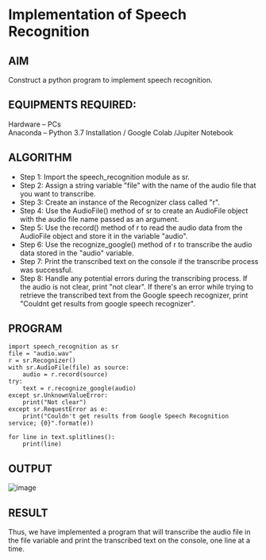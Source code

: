 # Implementation of Speech Recognition

## AIM
Construct a python program to implement speech recognition.

## EQUIPMENTS REQUIRED:
Hardware – PCs
<br>
Anaconda – Python 3.7 Installation / Google Colab /Jupiter Notebook
## ALGORITHM
* Step 1: Import the speech_recognition module as sr.
* Step 2: Assign a string variable "file" with the name of the audio file that you want to transcribe.
* Step 3: Create an instance of the Recognizer class called "r".
* Step 4: Use the AudioFile() method of sr to create an AudioFile object with the audio file name passed as an argument.
* Step 5: Use the record() method of r to read the audio data from the AudioFile object and store it in the variable "audio".
* Step 6: Use the recognize_google() method of r to transcribe the audio data stored in the "audio" variable.
* Step 7: Print the transcribed text on the console if the transcribe process was successful.
* Step 8: Handle any potential errors during the transcribing process. If the audio is not clear, print "not clear". If there's an error while trying to retrieve the transcribed text from the Google speech recognizer, print "Couldnt get results from google speech recognizer".

## PROGRAM
```python3
import speech_recognition as sr
file = "audio.wav"
r = sr.Recognizer()
with sr.AudioFile(file) as source:
    audio = r.record(source)
try:
    text = r.recognize_google(audio)
except sr.UnknownValueError:
    print("Not clear")
except sr.RequestError as e:
    print("Couldn't get results from Google Speech Recognition service; {0}".format(e))

for line in text.splitlines():
    print(line)
```
## OUTPUT
![image](https://github.com/curiouzs/Experiment-5--Implementation-of-Speech-Recognition/assets/75234646/65b9106b-ec32-4243-87bc-66117764cb13)

## RESULT
Thus, we have implemented a program that will transcribe the audio file in the file variable and print the transcribed text on the console, one line at a time.
